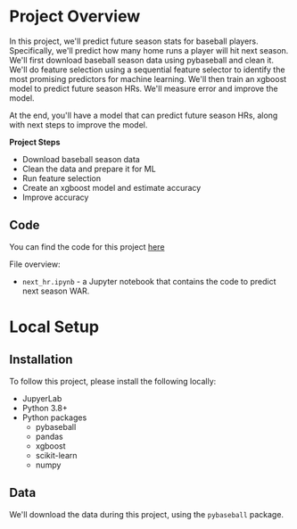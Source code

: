 # Project Overview

In this project, we'll predict future season stats for baseball players.  Specifically, we'll predict how many home runs a player will hit next season.  We'll first download baseball season data using pybaseball and clean it.  We'll do feature selection using a sequential feature selector to identify the most promising predictors for machine learning.  We'll then train an xgboost model to predict future season HRs.  We'll measure error and improve the model.

At the end, you'll have a model that can predict future season HRs, along with next steps to improve the model.

**Project Steps**

* Download baseball season data
* Clean the data and prepare it for ML
* Run feature selection
* Create an xgboost model and estimate accuracy
* Improve accuracy

## Code

You can find the code for this project [here](https://github.com/dataquestio/project-walkthroughs/tree/master/baseball_games)

File overview:

* `next_hr.ipynb` - a Jupyter notebook that contains the code to predict next season WAR.

# Local Setup

## Installation

To follow this project, please install the following locally:

* JupyerLab
* Python 3.8+
* Python packages
    * pybaseball
    * pandas
    * xgboost
    * scikit-learn
    * numpy

## Data

We'll download the data during this project, using the `pybaseball` package.
